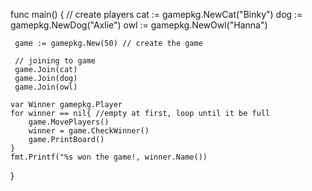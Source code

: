func main() {
    // create players
     cat := gamepkg.NewCat("Binky")
     dog := gamepkg.NewDog("Axlie")
     owl := gamepkg.NewOwl("Hanna")

     game := gamepkg.New(50) // create the game

     // joining to game
     game.Join(cat)
     game.Join(dog)
     game.Join(owl)

    var Winner gamepkg.Player
    for winner == nil{ //empty at first, loop until it be full
        game.MovePlayers()
        winner = game.CheckWinner()
        game.PrintBoard()
    }
    fmt.Printf("%s won the game!, winner.Name())
}